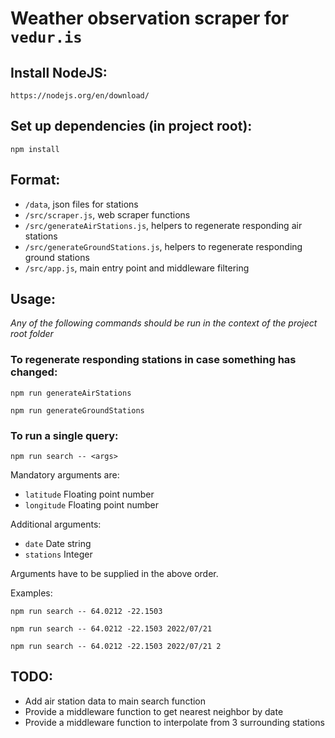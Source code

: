 # Weather observation scraper for `vedur.is`

## Install NodeJS:
```
https://nodejs.org/en/download/
```

## Set up dependencies (in project root):
```
npm install
```

## Format:

* `/data`, json files for stations
* `/src/scraper.js`, web scraper functions
* `/src/generateAirStations.js`, helpers to regenerate responding air stations
* `/src/generateGroundStations.js`, helpers to regenerate responding ground stations
* `/src/app.js`, main entry point and middleware filtering

## Usage:

*Any of the following commands should be run in the context of the project root folder*

### To regenerate responding stations in case something has changed:

```
npm run generateAirStations

npm run generateGroundStations
```

### To run a single query:

```
npm run search -- <args>
```

Mandatory arguments are:

* `latitude` Floating point number
* `longitude` Floating point number

Additional arguments:

* `date` Date string
* `stations` Integer

Arguments have to be supplied in the above order.

Examples:
```
npm run search -- 64.0212 -22.1503
```
```
npm run search -- 64.0212 -22.1503 2022/07/21
```
```
npm run search -- 64.0212 -22.1503 2022/07/21 2
```

## TODO:

* Add air station data to main search function
* Provide a middleware function to get nearest neighbor by date
* Provide a middleware function to interpolate from 3 surrounding stations
